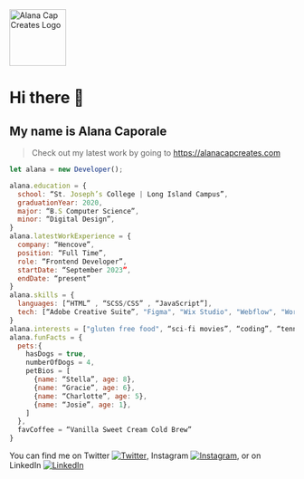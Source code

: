 
<img width="100px" height="100px" alt="Alana Cap Creates Logo" src="https://github.com/user-attachments/assets/34cf80fd-af74-4fc2-9980-263dd62ad9a3" />


# Hi there 👋

## My name is Alana Caporale
> Check out my latest work by going to https://alanacapcreates.com


```javascript
let alana = new Developer();

alana.education = {
  school: “St. Joseph’s College | Long Island Campus”,
  graduationYear: 2020,
  major: “B.S Computer Science”,
  minor: “Digital Design”,
}
alana.latestWorkExperience = {
  company: “Hencove”,
  position: “Full Time”,
  role: “Frontend Developer”,
  startDate: “September 2023”,
  endDate: “present”
}
alana.skills = {
  languages: [“HTML” , “SCSS/CSS” , “JavaScript”],
  tech: [“Adobe Creative Suite”, "Figma", "Wix Studio", "Webflow", "WordPress", "HubSpot", "Salesforce"]
}
alana.interests = ["gluten free food", “sci-fi movies”, “coding”, “tennis”]
alana.funFacts = {
  pets:{
    hasDogs = true,
    numberOfDogs = 4,
    petBios = [
      {name: “Stella”, age: 8},
      {name: “Gracie”, age: 6},
      {name: “Charlotte”, age: 5},
      {name: “Josie”, age: 1},
    ]
  },
  favCoffee = “Vanilla Sweet Cream Cold Brew”
}

```
You can find me on Twitter [![Twitter][1.2]][1], Instagram [![Instagram][3.2]][3], or on LinkedIn [![LinkedIn][2.2]][2]

<!-- Icons -->

[1.2]: https://abs.twimg.com/favicons/twitter.2.ico
[2.2]: https://static-exp1.licdn.com/sc/h/3loy7tajf3n0cho89wgg0fjre
[3.2]: https://instagram.com/static/images/ico/favicon.ico/36b3ee2d91ed.ico
<!-- Links to your social media accounts -->

[1]: https://twitter.com/alanacapcreates
[2]: https://www.linkedin.com/in/alanacaporale/
[3]: https://www.instagram.com/alanacap.creates/
